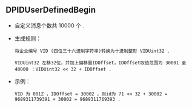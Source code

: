 
## DPIDUserDefinedBegin 

* 自定义消息个数共 10000 个 .
* 生成规则：
 
      将企业编号 VID (四位三十六进制字符串)转换为十进制整形 VIDUint32 .
  
      VIDUint32 左移32位，并加上偏移量IDOffset，IDOffset取值范围为 30001 至 40000 ：VIDUint32 << 32 + IDOffset .
  
* 示例：
  
      VID 为 001Z ，IDOffset = 30002 ，则id为 71 << 32 + 30002 = 9689311739391 + 30002 = 9689311769393 .